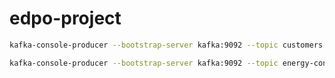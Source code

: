 # edpo-project

````bash
kafka-console-producer --bootstrap-server kafka:9092 --topic customers --property 'parse.key=true' --property 'key.separator=|' < test_customers.json
````


````bash
kafka-console-producer --bootstrap-server kafka:9092 --topic energy-consumer <  test_energyConsumer.json
````